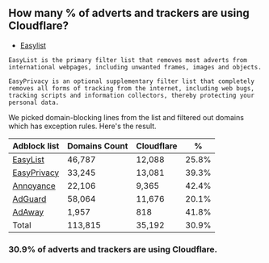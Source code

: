 ## How many % of adverts and trackers are using Cloudflare?


- [Easylist](https://web.archive.org/web/20210516110248/https://easylist.to/)
```
EasyList is the primary filter list that removes most adverts from international webpages, including unwanted frames, images and objects.

EasyPrivacy is an optional supplementary filter list that completely removes all forms of tracking from the internet, including web bugs, tracking scripts and information collectors, thereby protecting your personal data.
```


We picked domain-blocking lines from the list and filtered out domains which has exception rules.
Here's the result.


| Adblock list | Domains Count | Cloudflare | % |
| --- | --- | --- | --- |
| [EasyList](https://easylist.to/easylist/easylist.txt) | 46,787 | 12,088 | 25.8% |
| [EasyPrivacy](https://easylist.to/easylist/easyprivacy.txt) | 33,245 | 13,081 | 39.3% |
| [Annoyance](https://secure.fanboy.co.nz/fanboy-annoyance.txt) | 22,106 | 9,365 | 42.4% |
| [AdGuard](https://adguardteam.github.io/AdGuardSDNSFilter/Filters/filter.txt) | 58,064 | 11,676 | 20.1% |
| [AdAway](https://raw.githubusercontent.com/AdAway/adaway.github.io/master/hosts.txt) | 1,957 | 818 | 41.8% |
| Total | 113,815 | 35,192 | 30.9% |


### 30.9% of adverts and trackers are using Cloudflare.